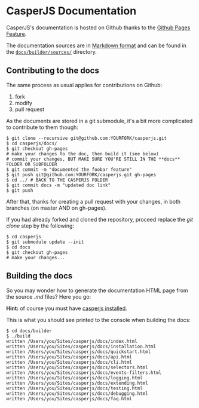 CasperJS Documentation
======================

CasperJS's documentation is hosted on Github thanks to the [Github Pages Feature](http://pages.github.com/).

The documentation sources are in [Markdown format](http://daringfireball.net/projects/markdown/)
and can be found in the [`docs/builder/sources/`](https://github.com/n1k0/casperjs/tree/gh-pages/builder/sources)
directory.

## Contributing to the docs

The same process as usual applies for contributions on Github:

1. fork
2. modify
3. pull request

As the documents are stored in a git submodule, it's a bit more complicated to contribute to them though:

    $ git clone --recursive git@github.com:YOURFORK/casperjs.git
    $ cd casperjs/docs/
    $ git checkout gh-pages
    # make your changes to the doc, then build it (see below)
    # commit your changes, BUT MAKE SURE YOU'RE STILL IN THE **docs** FOLDER OR SUBFOLDER
    $ git commit -m "documented the foobar feature"
    $ git push git@github.com:YOURFORK/casperjs.git gh-pages
    $ cd ../ # BACK TO THE CASPERJS FOLDER
    $ git commit docs -m "updated doc link"
    $ git push

After that, thanks for creating a pull request with your changes, in both branches (on master AND on gh-pages).

If you had already forked and cloned the repository, proceed replace the *git clone* step by the following:

    $ cd casperjs
    $ git submodule update --init
    $ cd docs
    $ git checkout gh-pages
    # make your changes...

## Building the docs

So you may wonder how to generate the documentation HTML page from the source *.md* files? Here you go:

**Hint:** of course you must have [casperjs installed](http://casperjs.org/#installation).

This is what you should see printed to the console when building the docs:

    $ cd docs/builder
    $ ./build
    written /Users/you/Sites/casperjs/docs/index.html
    written /Users/you/Sites/casperjs/docs/installation.html
    written /Users/you/Sites/casperjs/docs/quickstart.html
    written /Users/you/Sites/casperjs/docs/api.html
    written /Users/you/Sites/casperjs/docs/cli.html
    written /Users/you/Sites/casperjs/docs/selectors.html
    written /Users/you/Sites/casperjs/docs/events-filters.html
    written /Users/you/Sites/casperjs/docs/logging.html
    written /Users/you/Sites/casperjs/docs/extending.html
    written /Users/you/Sites/casperjs/docs/testing.html
    written /Users/you/Sites/casperjs/docs/debugging.html
    written /Users/you/Sites/casperjs/docs/faq.html
